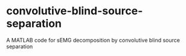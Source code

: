 # convolutive-blind-source-separation
A MATLAB code for sEMG decomposition by convolutive blind source separation
